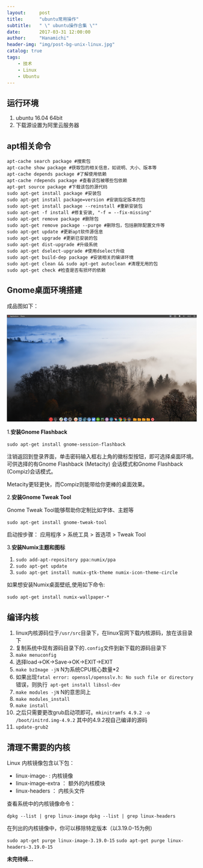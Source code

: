 ```yaml
---
layout:     post
title:      "ubuntu常用操作"
subtitle:   " \" ubuntu操作合集 \""
date:       2017-03-31 12:00:00
author:     "Hanamichi"
header-img: "img/post-bg-unix-linux.jpg"
catalog: true
tags:
    - 技术
    - Linux
    - Ubuntu
---
```



## 运行环境
1. ubuntu 16.04 64bit
2. 下载源设置为阿里云服务器

## apt相关命令

```
apt-cache search package #搜索包  
apt-cache show package #获取包的相关信息，如说明、大小、版本等  
apt-cache depends package #了解使用依赖  
apt-cache rdepends package #查看该包被哪些包依赖  
apt-get source package #下载该包的源代码  
sudo apt-get install package #安装包  
sudo apt-get install package=version #安装指定版本的包  
sudo apt-get install package --reinstall #重新安装包  
sudo apt-get -f install #修复安装, "-f = --fix-missing"  
sudo apt-get remove package #删除包  
sudo apt-get remove package --purge #删除包，包括删除配置文件等  
sudo apt-get update #更新apt软件源信息  
sudo apt-get upgrade #更新已安装的包  
sudo apt-get dist-upgrade #升级系统  
sudo apt-get dselect-upgrade #使用dselect升级  
sudo apt-get build-dep package #安装相关的编译环境  
sudo apt-get clean && sudo apt-get autoclean #清理无用的包  
sudo apt-get check #检查是否有损坏的依赖 
```

## Gnome桌面环境搭建

成品图如下：

![ubuntu_gnome_desktop](/img/in-post/ubuntu_gnome_desktop.png)

1.**安装Gnome Flashback**

`sudo apt-get install gnome-session-flashback`

注销返回到登录界面，单击密码输入框右上角的徽标型按钮，即可选择桌面环境。可供选择的有Gnome Flashback (Metacity) 会话模式和Gnome Flashback (Compiz)会话模式。

Metacity更轻更快，而Compiz则能带给你更棒的桌面效果。

2.**安装Gnome Tweak Tool**

Gnome Tweak Tool能够帮助你定制比如字体、主题等

`sudo apt-get install gnome-tweak-tool`

启动按步骤： 应用程序 > 系统工具 > 首选项 > Tweak Tool

3.**安装Numix主题和图标**

1. `sudo add-apt-repository ppa:numix/ppa`
2. `sudo apt-get update`
3. `sudo apt-get install numix-gtk-theme numix-icon-theme-circle`

如果想安装Numix桌面壁纸,使用如下命令:

`sudo apt-get install numix-wallpaper-*`

## 编译内核

1. linux内核源码位于`/usr/src`目录下，在linux官网下载内核源码，放在该目录下
2. 复制系统中现有源码目录下的`.config`文件到新下载的源码目录下
3. `make menuconfig`
4. 选择load→OK→Save→OK→EXIT→EXIT
5. `make bzImage -jN` N为系统CPU核心数量\*2
6. 如果出现`fatal error: openssl/opensslv.h: No such file or directory`错误，则执行` apt-get install libssl-dev`
7. `make modules -jN` N的意思同上
8. `make modules_install`
9. `make install`
10. 之后只需要更改grub启动项即可。`mkinitramfs 4.9.2 -o /boot/initrd.img-4.9.2` 其中的4.9.2视自己编译的源码
11. `update-grub2`



## 清理不需要的内核

Linux 内核镜像包含以下包：
* linux-image- : 内核镜像
* linux-image-extra ： 额外的内核模块
* linux-headers ： 内核头文件

查看系统中的内核镜像命令：

`dpkg --list | grep linux-image`
`dpkg --list | grep linux-headers`

在列出的内核镜像中，你可以移除特定版本（以3.19.0-15为例）

`sudo apt-get purge linux-image-3.19.0-15`
`sudo apt-get purge linux-headers-3.19.0-15`

**未完待续...**